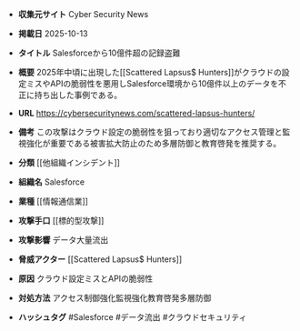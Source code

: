 - **収集元サイト**
Cyber Security News

- **掲載日**
2025-10-13

- **タイトル**
Salesforceから10億件超の記録盗難

- **概要**
2025年中頃に出現した[[Scattered Lapsus$ Hunters]]がクラウドの設定ミスやAPIの脆弱性を悪用しSalesforce環境から10億件以上のデータを不正に持ち出した事例である。

- **URL**
https://cybersecuritynews.com/scattered-lapsus-hunters/

- **備考**
この攻撃はクラウド設定の脆弱性を狙っており適切なアクセス管理と監視強化が重要である被害拡大防止のため多層防御と教育啓発を推奨する。

- **分類**
[[他組織インシデント]]

- **組織名**
Salesforce

- **業種**
[[情報通信業]]

- **攻撃手口**
[[標的型攻撃]]

- **攻撃影響**
データ大量流出

- **脅威アクター**
[[Scattered Lapsus$ Hunters]]

- **原因**
クラウド設定ミスとAPIの脆弱性

- **対処方法**
アクセス制御強化監視強化教育啓発多層防御

- **ハッシュタグ**
#Salesforce #データ流出 #クラウドセキュリティ
